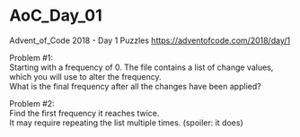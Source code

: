 # AoC_Day_01
Advent_of_Code 2018 - Day 1 Puzzles
https://adventofcode.com/2018/day/1 


Problem #1:  
Starting with a frequency of 0.
The file contains a list of change values, which you will use to alter the frequency.  
What is the final frequency after all the changes have been applied?


Problem #2:  
Find the first frequency it reaches twice.  
It may require repeating the list multiple times.  (spoiler:  it does)
